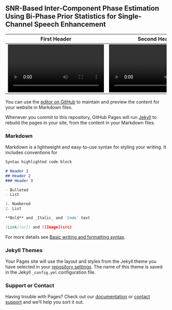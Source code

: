## SNR-Based Inter-Component Phase Estimation Using Bi-Phase Prior Statistics for Single-Channel Speech Enhancement

| First Header  | Second Header |
| ------------- | ------------- |
| <video src="https://user-images.githubusercontent.com/2571033/182240907-1d0b8d42-be8f-405d-a858-f7355b8a5b8b.mp4" controls="controls" style="max-width: 640px;"></video> | <video src="https://user-images.githubusercontent.com/2571033/182240907-1d0b8d42-be8f-405d-a858-f7355b8a5b8b.mp4" controls="controls" style="max-width: 640px;"></video> |



You can use the [editor on GitHub](https://github.com/SiarheiBarysenka/inter-component-phase-speech-enhancement-demo/edit/gh-pages/index.md) to maintain and preview the content for your website in Markdown files.

Whenever you commit to this repository, GitHub Pages will run [Jekyll](https://jekyllrb.com/) to rebuild the pages in your site, from the content in your Markdown files.

### Markdown

Markdown is a lightweight and easy-to-use syntax for styling your writing. It includes conventions for

```markdown
Syntax highlighted code block

# Header 1
## Header 2
### Header 3

- Bulleted
- List

1. Numbered
2. List

**Bold** and _Italic_ and `Code` text

[Link](url) and ![Image](src)
```

For more details see [Basic writing and formatting syntax](https://docs.github.com/en/github/writing-on-github/getting-started-with-writing-and-formatting-on-github/basic-writing-and-formatting-syntax).

### Jekyll Themes

Your Pages site will use the layout and styles from the Jekyll theme you have selected in your [repository settings](https://github.com/SiarheiBarysenka/inter-component-phase-speech-enhancement-demo/settings/pages). The name of this theme is saved in the Jekyll `_config.yml` configuration file.

### Support or Contact

Having trouble with Pages? Check out our [documentation](https://docs.github.com/categories/github-pages-basics/) or [contact support](https://support.github.com/contact) and we’ll help you sort it out.
